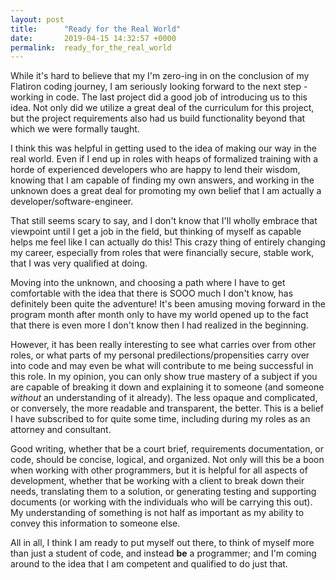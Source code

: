 ```yaml
---
layout: post
title:      "Ready for the Real World"
date:       2019-04-15 14:32:57 +0000
permalink:  ready_for_the_real_world
---
```


While it's hard to believe that my I'm zero-ing in on the conclusion of my Flatiron coding journey, I am seriously looking forward to the next step - working in code.  The last project did a good job of introducing us to this idea.  Not only did we utilize a great deal of the curriculum for this project, but the project requirements also had us build functionality beyond that which we were formally taught.  

I think this was helpful in getting used to the idea of making our way in the real world.  Even if I end up in roles with heaps of formalized training with a horde of experienced developers who are happy to lend their wisdom, knowing that I am capable of finding my own answers, and working in the unknown does a great deal for promoting my own belief that I am actually a developer/software-engineer.

That still seems scary to say, and I don't know that I'll wholly embrace that viewpoint until I get a job in the field, but thinking of myself as capable helps me feel like I can actually do this!  This crazy thing of entirely changing my career, especially from roles that were financially secure, stable work, that I was very qualified at doing.  

Moving into the unknown, and choosing a path where I have to get comfortable with the idea that there is SOOO much I don't know, has definitely been quite the adventure!  It's been amusing moving forward in the program month after month only to have my world opened up to the fact that there is even more I don't know then I had realized in the beginning.  

However, it has been really interesting to see what carries over from other roles, or what parts of my personal predilections/propensities carry over into code and may even be what will contribute to me being successful in this role.  In my opinion, you can only show true mastery of a subject if you are capable of breaking it down and explaining it to someone (and someone *without* an understanding of it already).  The less opaque and complicated, or conversely, the more readable and transparent, the better.  This is a belief I have subscribed to for quite some time, including during my roles as an attorney and consultant.  

Good writing, whether that be a court brief, requirements documentation, or code, should be concise, logical, and organized.  Not only will this be a boon when working with other programmers, but it is helpful for all aspects of development, whether that be working with a client to break down their needs, translating them to a solution, or generating testing and supporting documents (or working with the individuals who will be carrying this out).  My understanding of something is not half as important as my ability to convey this information to someone else.

All in all, I think I am ready to put myself out there, to think of myself more than just a student of code, and instead **be** a programmer; and I'm coming around to the idea that I am competent and qualified to do just that.


